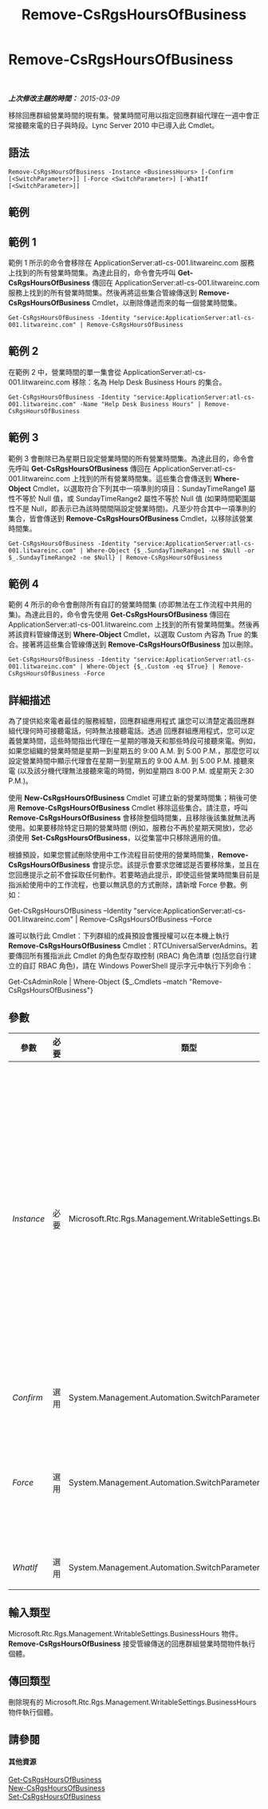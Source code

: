 ﻿---
title: Remove-CsRgsHoursOfBusiness
TOCTitle: Remove-CsRgsHoursOfBusiness
ms:assetid: 753b2cd7-709b-455b-85a3-8b80ea35d4e0
ms:mtpsurl: https://technet.microsoft.com/zh-tw/library/Gg398568(v=OCS.15)
ms:contentKeyID: 49291329
ms.date: 08/10/2015
mtps_version: v=OCS.15
ms.translationtype: HT
---

# Remove-CsRgsHoursOfBusiness

 

_**上次修改主題的時間：** 2015-03-09_

移除回應群組營業時間的現有集。營業時間可用以指定回應群組代理在一週中會正常接聽來電的日子與時段。Lync Server 2010 中已導入此 Cmdlet。

## 語法

    Remove-CsRgsHoursOfBusiness -Instance <BusinessHours> [-Confirm [<SwitchParameter>]] [-Force <SwitchParameter>] [-WhatIf [<SwitchParameter>]]

## 範例

## 範例 1

範例 1 所示的命令會移除在 ApplicationServer:atl-cs-001.litwareinc.com 服務上找到的所有營業時間集。為達此目的，命令會先呼叫 **Get-CsRgsHoursOfBusiness** 傳回在 ApplicationServer:atl-cs-001.litwareinc.com 服務上找到的所有營業時間集。然後再將這些集合管線傳送到 **Remove-CsRgsHoursOfBusiness** Cmdlet，以刪除傳遞而來的每一個營業時間集。

    Get-CsRgsHoursOfBusiness -Identity "service:ApplicationServer:atl-cs-001.litwareinc.com" | Remove-CsRgsHoursOfBusiness

## 範例 2

在範例 2 中，營業時間的單一集會從 ApplicationServer:atl-cs-001.litwareinc.com 移除：名為 Help Desk Business Hours 的集合。

    Get-CsRgsHoursOfBusiness -Identity "service:ApplicationServer:atl-cs-001.litwareinc.com" -Name "Help Desk Business Hours" | Remove-CsRgsHoursOfBusiness

## 範例 3

範例 3 會刪除已為星期日設定營業時間的所有營業時間集。為達此目的，命令會先呼叫 **Get-CsRgsHoursOfBusiness** 傳回在 ApplicationServer:atl-cs-001.litwareinc.com 上找到的所有營業時間集。這些集合會傳送到 **Where-Object** Cmdlet，以選取符合下列其中一項準則的項目：SundayTimeRange1 屬性不等於 Null 值，或 SundayTimeRange2 屬性不等於 Null 值 (如果時間範圍屬性不是 Null，即表示已為該時間間隔設定營業時間)。凡至少符合其中一項準則的集合，皆會傳送到 **Remove-CsRgsHoursOfBusiness** Cmdlet，以移除該營業時間集。

    Get-CsRgsHoursOfBusiness -Identity "service:ApplicationServer:atl-cs-001.litwareinc.com" | Where-Object {$_.SundayTimeRange1 -ne $Null -or $_.SundayTimeRange2 -ne $Null} | Remove-CsRgsHoursOfBusiness

## 範例 4

範例 4 所示的命令會刪除所有自訂的營業時間集 (亦即無法在工作流程中共用的集)。為達此目的，命令會先使用 **Get-CsRgsHoursOfBusiness** 傳回在 ApplicationServer:atl-cs-001.litwareinc.com 上找到的所有營業時間集。然後再將該資料管線傳送到 **Where-Object** Cmdlet，以選取 Custom 內容為 True 的集合。接著將這些集合管線傳送到 **Remove-CsRgsHoursOfBusiness** 加以刪除。

    Get-CsRgsHoursOfBusiness -Identity "service:ApplicationServer:atl-cs-001.litwareinc.com" | Where-Object {$_.Custom -eq $True} | Remove-CsRgsHoursOfBusiness -Force

## 詳細描述

為了提供給來電者最佳的服務經驗，回應群組應用程式 讓您可以清楚定義回應群組代理何時可接聽電話，何時無法接聽電話。透過 回應群組應用程式，您可以定義營業時間，這些時間指出代理在一星期的哪幾天和那些時段可接聽來電。例如，如果您組織的營業時間是星期一到星期五的 9:00 A.M. 到 5:00 P.M.，那麼您可以設定營業時間中顯示代理會在星期一到星期五的 9:00 A.M. 到 5:00 P.M. 接聽來電 (以及該分機代理無法接聽來電的時間，例如星期四 8:00 P.M. 或星期天 2:30 P.M.)。

使用 **New-CsRgsHoursOfBusiness** Cmdlet 可建立新的營業時間集；稍後可使用 **Remove-CsRgsHoursOfBusiness** Cmdlet 移除這些集合。請注意，呼叫 **Remove-CsRgsHoursOfBusiness** 會移除整個時間集，且移除後該集就無法再使用。如果要移除特定日期的營業時間 (例如，服務台不再於星期天開放)，您必須使用 **Set-CsRgsHoursOfBusiness**，以從集當中只移除適用的值。

根據預設，如果您嘗試刪除使用中工作流程目前使用的營業時間集，**Remove-CsRgsHoursOfBusiness** 會提示您。該提示會要求您確認是否要移除集，並且在您回應提示之前不會採取任何動作。若要略過此提示，即使這些營業時間集目前是指派給使用中的工作流程，也要以無訊息的方式刪除，請新增 Force 參數。例如：

Get-CsRgsHoursOfBusiness –Identity "service:ApplicationServer:atl-cs-001.litwareinc.com" | Remove-CsRgsHoursOfBusiness –Force

誰可以執行此 Cmdlet：下列群組的成員預設會獲授權可以在本機上執行 **Remove-CsRgsHoursOfBusiness** Cmdlet：RTCUniversalServerAdmins。若要傳回所有獲指派此 Cmdlet 的角色型存取控制 (RBAC) 角色清單 (包括您自行建立的自訂 RBAC 角色)，請在 Windows PowerShell 提示字元中執行下列命令：

Get-CsAdminRole | Where-Object {$\_.Cmdlets –match "Remove-CsRgsHoursOfBusiness"}

## 參數


<table>
<colgroup>
<col style="width: 25%" />
<col style="width: 25%" />
<col style="width: 25%" />
<col style="width: 25%" />
</colgroup>
<thead>
<tr class="header">
<th>參數</th>
<th>必要</th>
<th>類型</th>
<th>說明</th>
</tr>
</thead>
<tbody>
<tr class="odd">
<td><p><em>Instance</em></p></td>
<td><p>必要</p></td>
<td><p>Microsoft.Rtc.Rgs.Management.WritableSettings.BusinessHours</p></td>
<td><p>指向要移除之營業時間集的物件參考。將工作流程物件傳送到 <strong>Remove-CsRgsHoursOfBusiness</strong> 時，您可以省略 Instance 參數。</p>
<p>若要使用 Instance 參數，請使用類似下列的命令：</p>
<p>$x = Get-CsRgsHoursOfBusiness –Identity ApplicationServer:atl-cs-001.litwareinc.com /1987d3c2-4544-489d-bbe3-59f79f530a83</p>
<p>Remove-CsRgsHoursOfBusiness –Instance $x</p>
<p>請注意，使用 Instance 參數時，您一次只能移除一個營業時間集。這表示物件參考 ($x) 不能包含多個營業時間物件。</p></td>
</tr>
<tr class="even">
<td><p><em>Confirm</em></p></td>
<td><p>選用</p></td>
<td><p>System.Management.Automation.SwitchParameter</p></td>
<td><p>在執行命令前先提示確認。</p></td>
</tr>
<tr class="odd">
<td><p><em>Force</em></p></td>
<td><p>選用</p></td>
<td><p>System.Management.Automation.SwitchParameter</p></td>
<td><p>強制刪除營業時間集。如果設定此參數，即使集目前指派給作用中的工作流程，它仍然會被刪除而不會有警告。如果沒有設定此參數，則系統會要求您確認是否刪除目前指派給作用中工作流程的任何營業時間集。</p></td>
</tr>
<tr class="even">
<td><p><em>WhatIf</em></p></td>
<td><p>選用</p></td>
<td><p>System.Management.Automation.SwitchParameter</p></td>
<td><p>說明執行命令時若不實際執行命令的後果。</p></td>
</tr>
</tbody>
</table>


## 輸入類型

Microsoft.Rtc.Rgs.Management.WritableSettings.BusinessHours 物件。**Remove-CsRgsHoursOfBusiness** 接受管線傳送的回應群組營業時間物件執行個體。

## 傳回類型

刪除現有的 Microsoft.Rtc.Rgs.Management.WritableSettings.BusinessHours 物件執行個體。

## 請參閱

#### 其他資源

[Get-CsRgsHoursOfBusiness](get-csrgshoursofbusiness.md)  
[New-CsRgsHoursOfBusiness](new-csrgshoursofbusiness.md)  
[Set-CsRgsHoursOfBusiness](set-csrgshoursofbusiness.md)

